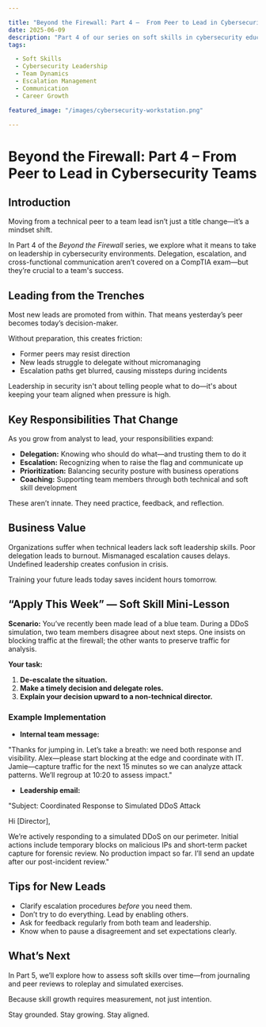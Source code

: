 ```yaml
---

title: "Beyond the Firewall: Part 4 –  From Peer to Lead in Cybersecurity Teams"
date: 2025-06-09
description: "Part 4 of our series on soft skills in cybersecurity education explores leadership growth, team alignment, and the soft challenges of stepping into a lead role."
tags:

  - Soft Skills
  - Cybersecurity Leadership
  - Team Dynamics
  - Escalation Management
  - Communication
  - Career Growth

featured_image: "/images/cybersecurity-workstation.png"

---
```


# Beyond the Firewall: Part 4 –  From Peer to Lead in Cybersecurity Teams

## Introduction

Moving from a technical peer to a team lead isn’t just a title change—it’s a mindset shift.

In Part 4 of the *Beyond the Firewall* series, we explore what it means to take on leadership in cybersecurity environments. Delegation, escalation, and cross-functional communication aren’t covered on a CompTIA exam—but they’re crucial to a team's success.

## Leading from the Trenches

Most new leads are promoted from within. That means yesterday’s peer becomes today’s decision-maker.

Without preparation, this creates friction:

* Former peers may resist direction
* New leads struggle to delegate without micromanaging
* Escalation paths get blurred, causing missteps during incidents

Leadership in security isn't about telling people what to do—it's about keeping your team aligned when pressure is high.

## Key Responsibilities That Change

As you grow from analyst to lead, your responsibilities expand:

* **Delegation:** Knowing who should do what—and trusting them to do it
* **Escalation:** Recognizing when to raise the flag and communicate up
* **Prioritization:** Balancing security posture with business operations
* **Coaching:** Supporting team members through both technical and soft skill development

These aren’t innate. They need practice, feedback, and reflection.

## Business Value

Organizations suffer when technical leaders lack soft leadership skills. Poor delegation leads to burnout. Mismanaged escalation causes delays. Undefined leadership creates confusion in crisis.

Training your future leads today saves incident hours tomorrow.

## “Apply This Week” — Soft Skill Mini-Lesson

**Scenario:** You’ve recently been made lead of a blue team. During a DDoS simulation, two team members disagree about next steps. One insists on blocking traffic at the firewall; the other wants to preserve traffic for analysis.

**Your task:**

1. **De-escalate the situation.**
2. **Make a timely decision and delegate roles.**
3. **Explain your decision upward to a non-technical director.**

### Example Implementation

* **Internal team message:**

"Thanks for jumping in. Let’s take a breath: we need both response and visibility. Alex—please start blocking at the edge and coordinate with IT. Jamie—capture traffic for the next 15 minutes so we can analyze attack patterns. We’ll regroup at 10:20 to assess impact."

* **Leadership email:**

"Subject: Coordinated Response to Simulated DDoS Attack

Hi \[Director],

We’re actively responding to a simulated DDoS on our perimeter. Initial actions include temporary blocks on malicious IPs and short-term packet capture for forensic review. No production impact so far. I’ll send an update after our post-incident review."

## Tips for New Leads

* Clarify escalation procedures *before* you need them.
* Don’t try to do everything. Lead by enabling others.
* Ask for feedback regularly from both team and leadership.
* Know when to pause a disagreement and set expectations clearly.

## What’s Next

In Part 5, we’ll explore how to assess soft skills over time—from journaling and peer reviews to roleplay and simulated exercises.

Because skill growth requires measurement, not just intention.

Stay grounded. Stay growing. Stay aligned.
